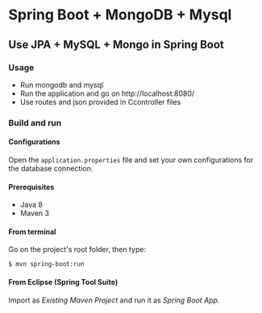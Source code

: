 # Spring Boot + MongoDB + Mysql


## Use JPA + MySQL + Mongo in Spring Boot


### Usage
- Run mongodb and mysql
- Run the application and go on http://localhost:8080/
- Use routes and json provided in Ccontroller files

### Build and run

#### Configurations

Open the `application.properties` file and set your own configurations for the
database connection.

#### Prerequisites

- Java 8
- Maven 3

#### From terminal

Go on the project's root folder, then type:

    $ mvn spring-boot:run

#### From Eclipse (Spring Tool Suite)

Import as *Existing Maven Project* and run it as *Spring Boot App*.
